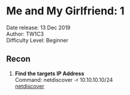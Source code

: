 # Me and My Girlfriend: 1
Date release: 13 Dec 2019\
Author: TW1C3\
Difficulty Level: Beginner

## Recon
1. **Find the targets IP Address**\
Command: netdiscover -r 10.10.10.10/24\
[netdiscover](/images/1.png)

